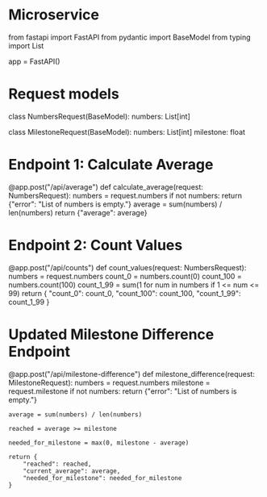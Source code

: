 # Microservice

from fastapi import FastAPI
from pydantic import BaseModel
from typing import List

app = FastAPI()

# Request models
class NumbersRequest(BaseModel):
    numbers: List[int]


class MilestoneRequest(BaseModel):
    numbers: List[int]
    milestone: float


# Endpoint 1: Calculate Average
@app.post("/api/average")
def calculate_average(request: NumbersRequest):
    numbers = request.numbers
    if not numbers: 
        return {"error": "List of numbers is empty."}
    average = sum(numbers) / len(numbers)
    return {"average": average}


# Endpoint 2: Count Values
@app.post("/api/counts")
def count_values(request: NumbersRequest):
    numbers = request.numbers
    count_0 = numbers.count(0)
    count_100 = numbers.count(100)
    count_1_99 = sum(1 for num in numbers if 1 <= num <= 99)
    return {
        "count_0": count_0,
        "count_100": count_100,
        "count_1_99": count_1_99
    }


# Updated Milestone Difference Endpoint
@app.post("/api/milestone-difference")
def milestone_difference(request: MilestoneRequest):
    numbers = request.numbers
    milestone = request.milestone
    if not numbers:
        return {"error": "List of numbers is empty."}
    
    average = sum(numbers) / len(numbers)

    reached = average >= milestone

    needed_for_milestone = max(0, milestone - average)

    return {
        "reached": reached,
        "current_average": average,
        "needed_for_milestone": needed_for_milestone
    }

